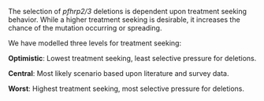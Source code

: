 The selection of *pfhrp2\/3* deletions is dependent upon treatment seeking behavior. While a higher treatment seeking is desirable, it increases the chance of the mutation occurring or spreading. 

We have modelled three levels for treatment seeking:

**Optimistic**: Lowest treatment seeking, least selective pressure for deletions.

**Central**: Most likely scenario based upon literature and survey data.

**Worst**: Highest treatment seeking, most selective pressure for deletions.
